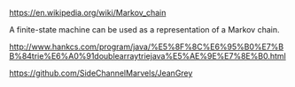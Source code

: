https://en.wikipedia.org/wiki/Markov_chain

A finite-state machine can be used as a representation of a Markov chain.

http://www.hankcs.com/program/java/%E5%8F%8C%E6%95%B0%E7%BB%84trie%E6%A0%91doublearraytriejava%E5%AE%9E%E7%8E%B0.html

https://github.com/SideChannelMarvels/JeanGrey

